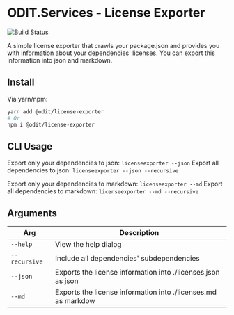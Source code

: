 # ODIT.Services - License Exporter

[![Build Status](https://ci.odit.services/api/badges/odit/license-exporter/status.svg?ref=refs/heads/main)](https://ci.odit.services/odit/license-exporter)

A simple license exporter that crawls your package.json and provides you with information about your dependencies' licenses.
You can export this information into json and markdown.

## Install
Via yarn/npm:
```bash
yarn add @odit/license-exporter
# Or
npm i @odit/license-exporter
```

## CLI Usage

Export only your dependencies to json: `licenseexporter --json`
Export all dependencies to json: `licenseexporter --json --recursive`

Export only your dependencies to markdown: `licenseexporter --md`
Export all dependencies to markdown: `licenseexporter --md --recursive`

## Arguments
Arg | Description
-|-
`--help` | View the help dialog
`--recursive`| Include all dependencies' subdependencies
`--json` | Exports the license information into ./licenses.json as json
`--md` | Exports the license information into ./licenses.md as markdow